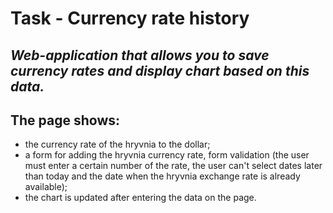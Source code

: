 Task - Currency rate history
=====================
***Web-application that allows you to save currency rates and display chart based on this data.***
---
The page shows:
---
* the currency rate of the hryvnia to the dollar; 
* a form for adding the hryvnia currency rate, form validation (the user must enter a certain number of the rate, the user can't select dates later than today and the date when the hryvnia exchange rate is already available);
* the chart is updated after entering the data on the page.
